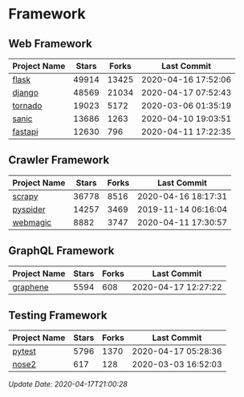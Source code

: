 # Framework

## Web Framework

| Project Name | Stars | Forks | Last Commit |
| ------------ | ----- | ----- | ----------- |
| [flask](https://github.com/pallets/flask) | 49914 | 13425 | 2020-04-16 17:52:06 |
| [django](https://github.com/django/django) | 48569 | 21034 | 2020-04-17 07:52:43 |
| [tornado](https://github.com/tornadoweb/tornado) | 19023 | 5172 | 2020-03-06 01:35:19 |
| [sanic](https://github.com/huge-success/sanic) | 13686 | 1263 | 2020-04-10 19:03:51 |
| [fastapi](https://github.com/tiangolo/fastapi) | 12630 | 796 | 2020-04-11 17:22:35 |

## Crawler Framework

| Project Name | Stars | Forks | Last Commit |
| ------------ | ----- | ----- | ----------- |
| [scrapy](https://github.com/scrapy/scrapy) | 36778 | 8516 | 2020-04-16 18:17:31 |
| [pyspider](https://github.com/binux/pyspider) | 14257 | 3469 | 2019-11-14 06:16:04 |
| [webmagic](https://github.com/code4craft/webmagic) | 8882 | 3747 | 2020-04-11 17:30:57 |

## GraphQL Framework

| Project Name | Stars | Forks | Last Commit |
| ------------ | ----- | ----- | ----------- |
| [graphene](https://github.com/graphql-python/graphene) | 5594 | 608 | 2020-04-17 12:27:22 |

## Testing Framework

| Project Name | Stars | Forks | Last Commit |
| ------------ | ----- | ----- | ----------- |
| [pytest](https://github.com/pytest-dev/pytest) | 5796 | 1370 | 2020-04-17 05:28:36 |
| [nose2](https://github.com/nose-devs/nose2) | 617 | 128 | 2020-03-03 16:52:03 |

*Update Date: 2020-04-17T21:00:28*